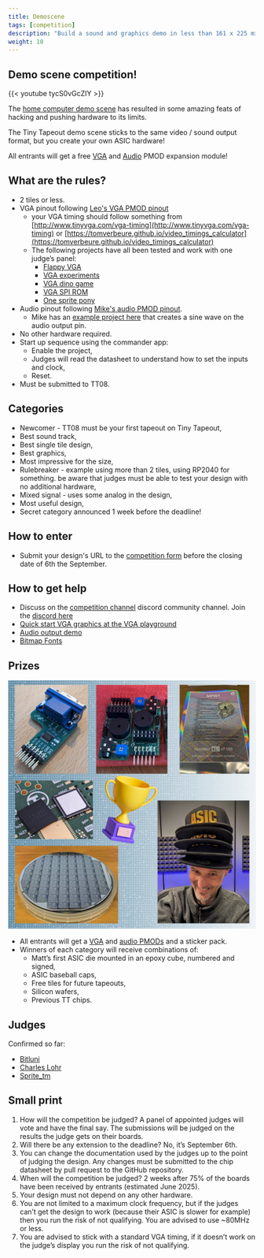 ```yaml
---
title: Demoscene
tags: [competition]
description: "Build a sound and graphics demo in less than 161 x 225 microns of 130nm ASIC"
weight: 10
---
```


## Demo scene competition!

{{< youtube tycS0vGcZIY >}}

The [home computer demo scene](https://en.wikipedia.org/wiki/Demoscene) has resulted in some amazing feats of hacking and pushing hardware to its limits.

The Tiny Tapeout demo scene sticks to the same video / sound output format, but you create your own ASIC hardware!

All entrants will get a free [VGA](https://github.com/mole99/tiny-vga) and [Audio](https://github.com/MichaelBell/tt-audio-pmod) PMOD expansion module!

## What are the rules?

* 2 tiles or less.
* VGA pinout following [Leo's VGA PMOD pinout](https://github.com/mole99/tiny-vga)
    * your VGA timing should follow something from [http://www.tinyvga.com/vga-timing](http://www.tinyvga.com/vga-timing) or [https://tomverbeure.github.io/video_timings_calculator](https://tomverbeure.github.io/video_timings_calculator) 
    * The following projects have all been tested and work with one judge’s panel:
        * [Flappy VGA](https://tinytapeout.com/runs/tt05/134)
        * [VGA experiments](https://tinytapeout.com/runs/tt05/334)
        * [VGA dino game](https://tinytapeout.com/runs/tt05/458)
        * [VGA SPI ROM](https://tinytapeout.com/runs/tt05/645)
        * [One sprite pony](https://tinytapeout.com/runs/tt05/326/)
* Audio pinout following [Mike's audio PMOD pinout](https://github.com/MichaelBell/tt-audio-pmod). 
    * Mike has an [example project here](https://github.com/MichaelBell/tt08-pwm-example) that creates a sine wave on the audio output pin.
* No other hardware required.
* Start up sequence using the commander app:
    * Enable the project,
    * Judges will read the datasheet to understand how to set the inputs and clock,
    * Reset.
* Must be submitted to TT08.

## Categories

* Newcomer - TT08 must be your first tapeout on Tiny Tapeout,
* Best sound track,
* Best single tile design,
* Best graphics,
* Most impressive for the size,
* Rulebreaker - example using more than 2 tiles, using RP2040 for something. be aware that judges must be able to test your design with no additional hardware,
* Mixed signal - uses some analog in the design,
* Most useful design,
* Secret category announced 1 week before the deadline!

## How to enter

* Submit your design's URL to the [competition form](https://forms.gle/WtNjEgWybs3vCQPF9) before the closing date of 6th the September.

## How to get help

* Discuss on the [competition channel](https://discord.com/channels/1009193568256135208/1259420274445516891) discord community channel. Join the [discord here](/discord)
* [Quick start VGA graphics at the VGA playground](https://tinytapeout.github.io/vga-playground/)
* [Audio output demo](https://github.com/MichaelBell/tt08-pwm-example)
* [Bitmap Fonts](https://github.com/ianhan/BitmapFonts)

## Prizes

![prizes](images/demoscene_prizes.png)

* All entrants will get a [VGA](https://github.com/mole99/tiny-vga) and [audio PMODs](https://github.com/MichaelBell/tt-audio-pmod) and a sticker pack.
* Winners of each category will receive combinations of:
    * Matt’s first ASIC die mounted in an epoxy cube, numbered and signed,
    * ASIC baseball caps,
    * Free tiles for future tapeouts,
    * Silicon wafers,
    * Previous TT chips.

## Judges

Confirmed so far:

* [Bitluni](https://www.youtube.com/channel/UCp_5PO66faM4dBFbFFBdPSQ)
* [Charles Lohr](http://cnlohr.net/)
* [Sprite_tm](https://spritesmods.com/)

## Small print

1. How will the competition be judged? A panel of appointed judges will vote and have the final say. The submissions will be judged on the results the judge gets on their boards.
2. Will there be any extension to the deadline? No, it’s September 6th.
3. You can change the documentation used by the judges up to the point of judging the design. Any changes must be submitted to the chip datasheet by pull request to the GitHub repository.
4. When will the competition be judged? 2 weeks after 75% of the boards have been received by entrants (estimated June 2025).
5. Your design must not depend on any other hardware.
6. You are not limited to a maximum clock frequency, but if the judges can’t get the design to work (because their ASIC is slower for example) then you run the risk of not qualifying. You are advised to use ~80MHz or less.
7. You are advised to stick with a standard VGA timing, if it doesn’t work on the judge’s display you run the risk of not qualifying.
